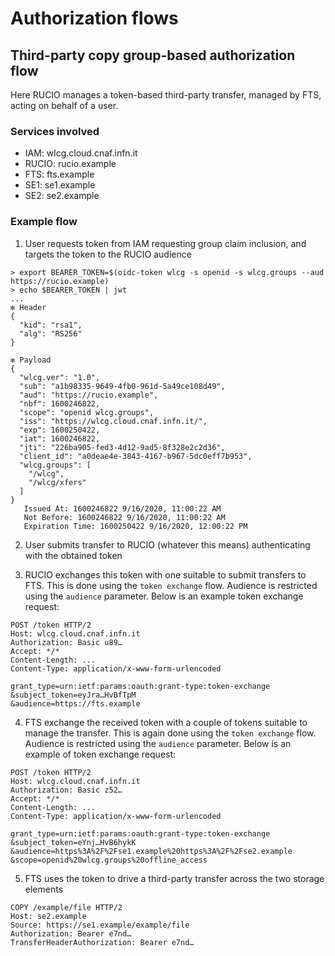 # Authorization flows

## Third-party copy group-based authorization flow

Here RUCIO manages a token-based third-party transfer, managed by FTS, acting on behalf of a user.

### Services involved

- IAM: wlcg.cloud.cnaf.infn.it
- RUCIO: rucio.example
- FTS: fts.example
- SE1: se1.example
- SE2: se2.example

### Example flow

1. User requests token from IAM requesting group claim inclusion, and targets the token to the RUCIO audience

```
> export BEARER_TOKEN=$(oidc-token wlcg -s openid -s wlcg.groups --aud https://rucio.example)
> echo $BEARER_TOKEN | jwt
...
✻ Header
{
  "kid": "rsa1",
  "alg": "RS256"
}

✻ Payload
{
  "wlcg.ver": "1.0",
  "sub": "a1b98335-9649-4fb0-961d-5a49ce108d49",
  "aud": "https://rucio.example",
  "nbf": 1600246822,
  "scope": "openid wlcg.groups",
  "iss": "https://wlcg.cloud.cnaf.infn.it/",
  "exp": 1600250422,
  "iat": 1600246822,
  "jti": "226ba905-fed3-4d12-9ad5-8f328e2c2d36",
  "client_id": "a0deae4e-3843-4167-b967-5dc0eff7b953",
  "wlcg.groups": [
    "/wlcg",
    "/wlcg/xfers"
  ]
}
   Issued At: 1600246822 9/16/2020, 11:00:22 AM
   Not Before: 1600246822 9/16/2020, 11:00:22 AM
   Expiration Time: 1600250422 9/16/2020, 12:00:22 PM
```

2. User submits transfer to RUCIO (whatever this means) authenticating with the
   obtained token

3. RUCIO exchanges this token with one suitable to submit transfers to FTS.
   This is done using the `token exchange` flow. Audience is restricted using
   the `audience` parameter. Below is an example token exchange request:

```
POST /token HTTP/2
Host: wlcg.cloud.cnaf.infn.it
Authorization: Basic u89…
Accept: */*
Content-Length: ...
Content-Type: application/x-www-form-urlencoded

grant_type=urn:ietf:params:oauth:grant-type:token-exchange
&subject_token=eyJra…HvBfTpM
&audience=https://fts.example
```

4. FTS exchange the received token with a couple of tokens suitable to manage
   the transfer. This is again done using the `token exchange` flow. Audience
   is restricted using the `audience` parameter. Below is an example of token
   exchange request:

```
POST /token HTTP/2
Host: wlcg.cloud.cnaf.infn.it
Authorization: Basic z52…
Accept: */*
Content-Length: ...
Content-Type: application/x-www-form-urlencoded

grant_type=urn:ietf:params:oauth:grant-type:token-exchange
&subject_token=eYnj…HvB6hykK
&audience=https%3A%2F%2Fse1.example%20https%3A%2F%2Fse2.example
&scope=openid%20wlcg.groups%20offline_access
```

5. FTS uses the token to drive a third-party transfer across the two storage
   elements

```
COPY /example/file HTTP/2
Host: se2.example
Source: https://se1.example/example/file
Authorization: Bearer e7nd…
TransferHeaderAuthorization: Bearer e7nd…
```
